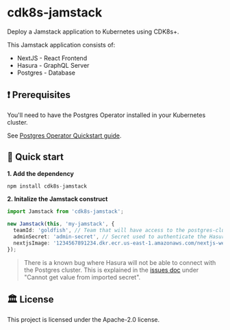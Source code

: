 # cdk8s-jamstack

Deploy a Jamstack application to Kubernetes using CDK8s+.

This Jamstack application consists of:

- NextJS - React Frontend
- Hasura - GraphQL Server
- Postgres - Database

## ❗ Prerequisites

You'll need to have the Postgres Operator installed in your Kubernetes cluster.

See [Postgres Operator Quickstart guide](https://postgres-operator.readthedocs.io/en/latest/quickstart/).

## :rocket: Quick start

**1. Add the dependency**

```ts
npm install cdk8s-jamstack
```

**2. Initalize the Jamstack construct**

```ts
import Jamstack from 'cdk8s-jamstack';

new Jamstack(this, 'my-jamstack', {
  teamId: 'goldfish', // Team that will have access to the postgres-cluster
  adminSecret: 'admin-secret', // Secret used to authenticate the Hasura admin user
  nextjsImage: '1234567891234.dkr.ecr.us-east-1.amazonaws.com/nextjs-website:latest', // Nextjs image
});
```

> There is a known bug where Hasura will not be able to connect with the Postgres cluster. This is explained in the [issues doc](./docs/issues.md#cannot-get-value-from-imported-secret) under "Cannot get value from imported secret".

## :classical_building: License

This project is licensed under the Apache-2.0 license.
